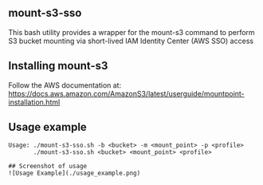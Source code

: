 ## mount-s3-sso
This bash utility provides a wrapper for the mount-s3 command to perform S3 bucket mounting via short-lived IAM Identity Center (AWS SSO) access

## Installing mount-s3
Follow the AWS documentation at: https://docs.aws.amazon.com/AmazonS3/latest/userguide/mountpoint-installation.html

## Usage example
```Usag Example
Usage: ./mount-s3-sso.sh -b <bucket> -m <mount_point> -p <profile>
       ./mount-s3-sso.sh <bucket> <mount_point> <profile>

## Screenshot of usage
![Usage Example](./usage_example.png)
